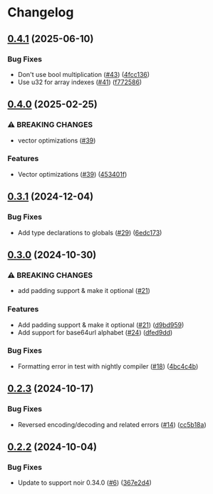 # Changelog

## [0.4.1](https://github.com/noir-lang/noir_base64/compare/v0.4.0...v0.4.1) (2025-06-10)


### Bug Fixes

* Don't use bool multiplication ([#43](https://github.com/noir-lang/noir_base64/issues/43)) ([4fcc136](https://github.com/noir-lang/noir_base64/commit/4fcc136daba65b27dd7aa06ccc489e81c7bfac1f))
* Use u32 for array indexes ([#41](https://github.com/noir-lang/noir_base64/issues/41)) ([f772586](https://github.com/noir-lang/noir_base64/commit/f772586b7f639964b483549b5d9c50f82ee657a0))

## [0.4.0](https://github.com/noir-lang/noir_base64/compare/v0.3.1...v0.4.0) (2025-02-25)


### ⚠ BREAKING CHANGES

* vector optimizations ([#39](https://github.com/noir-lang/noir_base64/issues/39))

### Features

* Vector optimizations ([#39](https://github.com/noir-lang/noir_base64/issues/39)) ([453401f](https://github.com/noir-lang/noir_base64/commit/453401f4c6c405d46eb9f3000559e32c0445274e))

## [0.3.1](https://github.com/noir-lang/noir_base64/compare/v0.3.0...v0.3.1) (2024-12-04)


### Bug Fixes

* Add type declarations to globals ([#29](https://github.com/noir-lang/noir_base64/issues/29)) ([6edc173](https://github.com/noir-lang/noir_base64/commit/6edc173d4f0f0a76c23f8d7cdd35dc5977ba0567))

## [0.3.0](https://github.com/noir-lang/noir_base64/compare/v0.2.3...v0.3.0) (2024-10-30)


### ⚠ BREAKING CHANGES

* add padding support & make it optional ([#21](https://github.com/noir-lang/noir_base64/issues/21))

### Features

* Add padding support & make it optional ([#21](https://github.com/noir-lang/noir_base64/issues/21)) ([d9bd959](https://github.com/noir-lang/noir_base64/commit/d9bd959bf9e01074515f48c8fa2c0fbdfb36120d))
* Add support for base64url alphabet ([#24](https://github.com/noir-lang/noir_base64/issues/24)) ([dfed9dd](https://github.com/noir-lang/noir_base64/commit/dfed9dd81c2f91947f235cf2d674e26449cfcadd))


### Bug Fixes

* Formatting error in test with nightly compiler ([#18](https://github.com/noir-lang/noir_base64/issues/18)) ([4bc4c4b](https://github.com/noir-lang/noir_base64/commit/4bc4c4ba40e786d1795ae809893c3700cfca4dc4))

## [0.2.3](https://github.com/noir-lang/noir_base64/compare/v0.2.2...v0.2.3) (2024-10-17)


### Bug Fixes

* Reversed encoding/decoding and related errors ([#14](https://github.com/noir-lang/noir_base64/issues/14)) ([cc5b18a](https://github.com/noir-lang/noir_base64/commit/cc5b18af99c22069748863257d8c6480e04dbd4a))

## [0.2.2](https://github.com/noir-lang/noir_base64/compare/v0.2.1...v0.2.2) (2024-10-04)


### Bug Fixes

* Update to support noir 0.34.0 ([#6](https://github.com/noir-lang/noir_base64/issues/6)) ([367e2d4](https://github.com/noir-lang/noir_base64/commit/367e2d49028c9f062620f547c4ee53154a853f0c))
